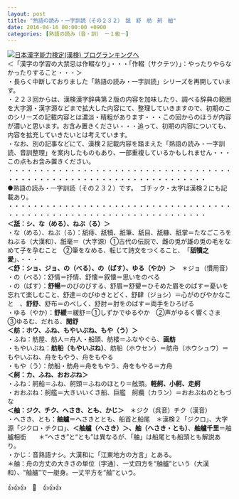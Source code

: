 ```yaml
---
layout: post
title: "熟語の読み・一字訓読（その２３２）　舐　舒　舫　舸　舳"
date: 2016-04-16 00:00:00 +0900
categories: [熟語の読み（音・訓）　ー１級－]
---
```


[![](/syuusyuu9701/assets/images/熟語の読み・一字訓読（その２３２）-舐-舒-舫-舸-舳-br_c_3028_1.gif)](http://blog.with2.net/link.php?1659096:3028 "日本漢字能力検定(漢検) ブログランキングへ")[日本漢字能力検定(漢検) ブログランキングへ](http://blog.with2.net/link.php?1659096:3028)  
＜「漢字の学習の大禁忌は作輟なり」・・・「作輟（サクテツ）」：やったりやらなかったりすること・・・＞  
・長らく中断しておりました「熟語の読み・一字訓読」シリーズを再開しています。  
・２２３回からは、漢検漢字辞典第２版の内容を加味したり、調べる辞典の範囲を大字源・漢字源などまで拡大した内容にて、整理していきますので、初期のこのシリーズの記載内容とは濃淡・精粗があります・・・この回からのほうが内容が濃いと思います。お含み置きください・・・追って、初期の内容についても、内容を拡充していきたいとは考えています。  
・なお、別の記事などにて、漢検２記載内容を踏まえた「熟語の読み・一字訓読、音訓整理」を案内したものもあり、一部重複しているかもしれません・・・この点もお含み置きください。  
・・・・・・・・・・・・・・・・・・・・・・・・・・・・・・・・・・・・・・・・・・・・・・・・・・・・・・・・・・・・・・・・・・・・  
●熟語の読み・一字訓読（その２３２）です。　ゴチック・太字は漢検２にも記載あり。  
・・・・・・・・・・・・・・・・・・・・・・・・・・・・・・・・・・・・・・・・・・・・・・・・・・・・・・・・・・・・・・・・・・・・  
**＜舐：シ、な（める）、ねぶ（る）＞**  
・な（める）、ねぶ（る）：舐痔、舐犢、舐筆、舐目、舐糠、舐掌＝たなごころをねぶる（大漢和）、舐毫＝（大字源）①古代の伝説で、雌の兎が雄の兎の毛をなめて子を孕むこと　②筆をなめる、転じて詩文をつくること、　「**舐犢之愛**」、・・・  
**＜舒：ショ、ジョ、の（べる）、の（ばす）、ゆる（やか）＞**　＊ジョ（慣用音）  
・の（べる）：舒情＝抒情、舒懐＝叙懐＝思いをのべる  
・の（ばす）：**舒暢**＝のびのびする、舒眉＝舒顰＝ひそめた眉をのばす＝憂いを忘れて楽しむこと、舒達＝のびゆきとどく、舒肆（ジョシ）＝心がのびやかなこと　、**舒舒**、舒布＝のべしく、舒肘＝肘をのばす＝両手をひろげる  
・ゆる（やか）：**舒緩**＝緩舒＝①しずかでゆるやか　②声がゆるく響くさま　③ゆるむ、だれる、**閑舒**  
**＜舫：ホウ、ふね、もやいぶね、もや（う）＞**  
・ふね：舫屋、舫人＝舟人・船頭、舫楼＝ふなやぐら、**画舫**  
・もやいぶね：**舫船（もやいぶね）**、舫船（ホウセン）＝舫舟（ホウシュウ）＝もやいぶね、舟をもやう、舟をもやる  
・もや（う）：舫船・舫舟＝舟をもやう、舟をもやる＝方舟  
**＜舸：カ、ふね、おおぶね＞**  
・ふね：舸船＝ふね、舸頭＝ふねのほとり＝舷頭。**軽舸、小舸、走舸**  
・おおぶね：舸艦＝大きいいくさ船、巨艦　舸纜（カラン）＝おおぶねのともづな  
**＜舳：ジク、チク、へさき、とも、かじ＞**　＊ジク（呉音）チク（漢音）  
・へさき、とも：**舳艫**＝へさきととも、船首と船尾　＊漢検２「ジクロ」、大字源「ジクロ・チクロ」、**＜舳艫（へさき）＞、舳（へさき・とも）**、**舳艫千里**＝舳艫相銜　　＊“へさき”と“とも”は異なるが、「舳」は船尾とも船頭とも解説あり。  
・かじ：音熟語ナシ。大漢和に「江東地方の方言」とある。  
＊舳：舟の方丈の大きさの単位（字通）、一丈四方を“舳艫”という（大漢和）、“舳艫”で一艇身。一丈平方を“舳”という。  
  
👍👍👍　🐒　👍👍👍  